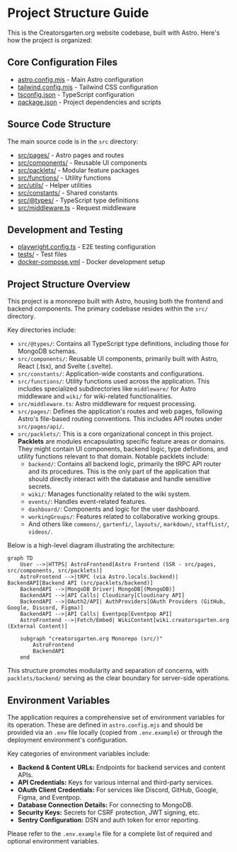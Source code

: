 # Project Structure Guide

This is the Creatorsgarten.org website codebase, built with Astro. Here's how the project is organized:

## Core Configuration Files
- [astro.config.mjs](../astro.config.mjs) - Main Astro configuration
- [tailwind.config.mjs](../tailwind.config.mjs) - Tailwind CSS configuration
- [tsconfig.json](../tsconfig.json) - TypeScript configuration
- [package.json](../package.json) - Project dependencies and scripts

## Source Code Structure
The main source code is in the `src` directory:
- [src/pages/](../src/pages) - Astro pages and routes
- [src/components/](../src/components) - Reusable UI components
- [src/packlets/](../src/packlets) - Modular feature packages
- [src/functions/](../src/functions) - Utility functions
- [src/utils/](../src/utils) - Helper utilities
- [src/constants/](../src/constants) - Shared constants
- [src/@types/](../src/@types) - TypeScript type definitions
- [src/middleware.ts](../src/middleware.ts) - Request middleware

## Development and Testing
- [playwright.config.ts](../playwright.config.ts) - E2E testing configuration
- [tests/](../tests) - Test files
- [docker-compose.yml](../docker-compose.yml) - Docker development setup

## Project Structure Overview

This project is a monorepo built with Astro, housing both the frontend and backend components. The primary codebase resides within the `src/` directory.

Key directories include:

*   `src/@types/`: Contains all TypeScript type definitions, including those for MongoDB schemas.
*   `src/components/`: Reusable UI components, primarily built with Astro, React (.tsx), and Svelte (.svelte).
*   `src/constants/`: Application-wide constants and configurations.
*   `src/functions/`: Utility functions used across the application. This includes specialized subdirectories like `middleware/` for Astro middleware and `wiki/` for wiki-related functionalities.
*   `src/middleware.ts`: Astro middleware for request processing.
*   `src/pages/`: Defines the application's routes and web pages, following Astro's file-based routing conventions. This includes API routes under `src/pages/api/`.
*   `src/packlets/`: This is a core organizational concept in this project. **Packlets** are modules encapsulating specific feature areas or domains. They might contain UI components, backend logic, type definitions, and utility functions relevant to that domain. Notable packlets include:
    *   `backend/`: Contains all backend logic, primarily the tRPC API router and its procedures. This is the only part of the application that should directly interact with the database and handle sensitive secrets.
    *   `wiki/`: Manages functionality related to the wiki system.
    *   `events/`: Handles event-related features.
    *   `dashboard/`: Components and logic for the user dashboard.
    *   `workingGroups/`: Features related to collaborative working groups.
    *   And others like `commons/`, `gartenfi/`, `layouts/`, `markdown/`, `staffList/`, `videos/`.

Below is a high-level diagram illustrating the architecture:

```mermaid
graph TD
    User -->|HTTPS| AstroFrontend[Astro Frontend (SSR - src/pages, src/components, src/packlets)]
    AstroFrontend -->|tRPC (via Astro.locals.backend)| BackendAPI[Backend API (src/packlets/backend)]
    BackendAPI -->|MongoDB Driver| MongoDB[(MongoDB)]
    BackendAPI -->|API Calls| Cloudinary[Cloudinary API]
    BackendAPI -->|OAuth2/API| AuthProviders[OAuth Providers (GitHub, Google, Discord, Figma)]
    BackendAPI -->|API Calls| Eventpop[Eventpop API]
    AstroFrontend -->|Fetch/Embed| WikiContent[wiki.creatorsgarten.org (External Content)]

    subgraph "creatorsgarten.org Monorepo (src/)"
        AstroFrontend
        BackendAPI
    end
```

This structure promotes modularity and separation of concerns, with `packlets/backend/` serving as the clear boundary for server-side operations.

## Environment Variables

The application requires a comprehensive set of environment variables for its operation. These are defined in `astro.config.mjs` and should be provided via an `.env` file locally (copied from `.env.example`) or through the deployment environment's configuration.

Key categories of environment variables include:

*   **Backend & Content URLs:** Endpoints for backend services and content APIs.
*   **API Credentials:** Keys for various internal and third-party services.
*   **OAuth Client Credentials:** For services like Discord, GitHub, Google, Figma, and Eventpop.
*   **Database Connection Details:** For connecting to MongoDB.
*   **Security Keys:** Secrets for CSRF protection, JWT signing, etc.
*   **Sentry Configuration:** DSN and auth token for error reporting.

Please refer to the `.env.example` file for a complete list of required and optional environment variables.
